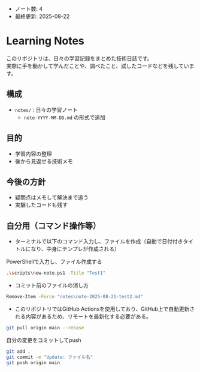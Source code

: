- ノート数: <!-- NOTES_COUNT -->4<!-- NOTES_COUNT -->
- 最終更新: <!-- LAST_UPDATED -->2025-08-22<!-- LAST_UPDATED -->

# Learning Notes

このリポジトリは、日々の学習記録をまとめた技術日誌です。  
実際に手を動かして学んだことや、調べたこと、試したコードなどを残しています。

## 構成
- `notes/` : 日々の学習ノート
  - `note-YYYY-MM-DD.md` の形式で追加

## 目的
- 学習内容の整理
- 後から見返せる技術メモ

## 今後の方針
- 疑問点はメモして解決まで追う
- 実験したコードも残す

## 自分用（コマンド操作等）
- ターミナルで以下のコマンド入力し、ファイルを作成（自動で日付付きタイトルになり、中身にテンプレが作成される）

PowerShellで入力し、ファイル作成する
~~~bash
.\scripts\new-note.ps1 -Title "Test1" 
~~~

- コミット前のファイルの消し方

~~~bash
Remove-Item -Force "notes\note-2025-08-21-test2.md"
~~~

- このリポジトリではGitHub Actionsを使用しており、GitHub上で自動更新される内容があるため、リモートを最新化する必要がある。

~~~ bash
git pull origin main --rebase
~~~

自分の変更をコミットしてpush

~~~ bash
git add .
git commit -m "Update: ファイル名"
git push origin main
~~~
